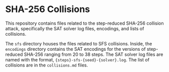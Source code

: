 # SHA-256 Collisions

This repository contains files related to the step-reduced SHA-256 collision
attack, specifically the SAT solver log files, encodings, and lists of
collisions.

The `sfs` directory houses the files related to SFS collisions. Inside, the
`encodings` directory contains the SAT encodings for the versions of
step-reduced SHA-256 ranging from 20 to 38 steps. The SAT solver log files are
named with the format, `{steps}-sfs-{seed}-{solver}.log`. The list of collisions
are in the `collisions.md` files.
